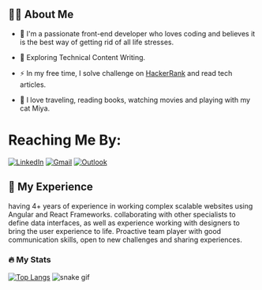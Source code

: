 ## :woman_technologist: About Me

- :telescope: I'm a passionate front-end developer who loves coding and believes it is the best way of getting rid of all life stresses.

- :seedling: Exploring Technical Content Writing.

- :zap: In my free time, I solve challenge on [HackerRank](https://www.hackerrank.com) and read tech articles.

- :rowboat:	I love traveling, reading books, watching movies and playing with my cat Miya.

# Reaching Me By:

 [![LinkedIn](https://img.shields.io/badge/linkedin-%230077B5.svg?style=for-the-badge&logo=linkedin&logoColor=white)](https://www.linkedin.com/in/hanimhf)
[![Gmail](https://img.shields.io/badge/Gmail-D14836?style=for-the-badge&logo=gmail&logoColor=white)](hanieh.mahboobifar20@gmail.com)
[![Outlook](https://img.shields.io/badge/Microsoft_Outlook-0078D4?style=for-the-badge&logo=microsoft-outlook&logoColor=white)](hanimf@outlook.com)

## :space_invader: My Experience
having 4+ years of experience in working complex scalable websites using Angular and React Frameworks. collaborating with other specialists to define data interfaces, as well as experience working with designers to bring the user experience to life.
Proactive team player with good communication skills, open to new challenges and sharing experiences. 

### :fire: My Stats 
[![Top Langs](https://github-readme-stats.vercel.app/api/top-langs/?username=haniehmhf&show_icons=true&theme=transparent&card_width=1000)](https://github.com/anuraghazra/github-readme-stats)
![snake gif](https://github.com/haniehmhf/haniehmhf/blob/output/github-contribution-grid-snake.svg)



